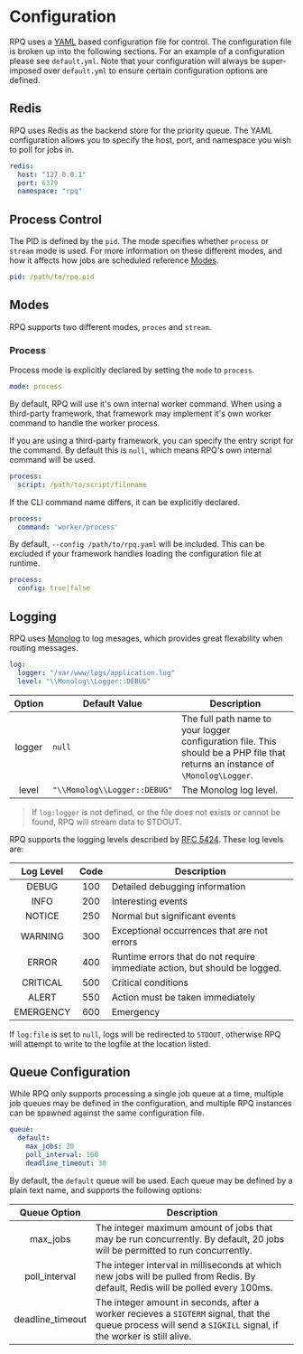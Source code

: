 # Configuration

RPQ uses a [YAML](http://www.yaml.org/) based configuration file for control. The configuration file is broken up into the following sections. For an example of a configuration please see `default.yml`. Note that your configuration will always be super-imposed over `default.yml` to ensure certain configuration options are defined.

## Redis

RPQ uses Redis as the backend store for the priority queue. The YAML configuration allows you to specify the host, port, and namespace you wish to poll for jobs in.

```yaml
redis:
  host: "127.0.0.1"
  port: 6379
  namespace: "rpq"
```

## Process Control

The PID is defined by the `pid`. The mode specifies whether `process` or `stream` mode is used. For more information on these different modes, and how it affects how jobs are scheduled reference [Modes](Modes.md).

```yaml
pid: /path/to/rpq.pid
```

## Modes
RPQ supports two different modes, `proces` and `stream`.

### Process
Process mode is explicitly declared by setting the `mode` to `process`.

```yaml
mode: process
```

By default, RPQ will use it's own internal worker command. When using a third-party framework, that framework may implement it's own worker command to handle the worker process.

If you are using a third-party framework, you can specify the entry script for the command. By default this is `null`, which means RPQ's own internal command will be used.

```yaml
process:
  script: /path/to/script/filename
```

If the CLI command name differs, it can be explicitly declared.
```yaml
process:
  command: 'worker/process'
```

By default, `--config /path/to/rpq.yaml` will be included. This can be excluded if your framework handles loading the configuration file at runtime.

```yaml
process:
  config: true|false
```

## Logging

RPQ uses [Monolog](https://github.com/Seldaek/monolog) to log mesages, which provides great flexability when routing messages.

```yaml
log:
  logger: "/var/www/logs/application.log"
  level: "\\Monolog\\Logger::DEBUG"
```

| Option | Default Value | Description |
|:------:|---------------|-------------|
| logger | `null` | The full path name to your logger configuration file. This should be a PHP file that returns an instance of `\Monolog\Logger`. |
| level | `"\\Monolog\\Logger::DEBUG"` | The Monolog log level. |

> If `log:logger` is not defined, or the file does not exists or cannot be found, RPQ will stream data to STDOUT.

RPQ supports the logging levels described by [RFC 5424](https://tools.ietf.org/html/rfc5424). These log levels are:

| Log Level | Code | Description |
|:---------:|:---:|-------------|
| DEBUG     | 100 | Detailed debugging information |
| INFO      | 200 | Interesting events |
| NOTICE    | 250 | Normal but significant events |
| WARNING   | 300 | Exceptional occurrences that are not errors |
| ERROR     | 400 | Runtime errors that do not require immediate action, but should be logged. |
| CRITICAL  | 500 | Critical conditions |
| ALERT     | 550 | Action must be taken immediately |
| EMERGENCY | 600 | Emergency |

If `log:file` is set to `null`, logs will be redirected to `STDOUT`, otherwise RPQ will attempt to write to the logfile at the location listed.

## Queue Configuration

While RPQ only supports processing a single job queue at a time, multiple job queues may be defined in the configuration, and multiple RPQ instances can be spawned against the same configuration file.

```yaml
queue:
  default:
    max_jobs: 20
    poll_interval: 100
    deadline_timeout: 30
```

By default, the `default` queue will be used. Each queue may be defined by a plain text name, and supports the following options:

| Queue Option | Description |
|:------------:|-------------|
| max_jobs | The integer maximum amount of jobs that may be run concurrently. By default, 20 jobs will be permitted to run concurrently. |
| poll_interval | The integer interval in milliseconds at which new jobs will be pulled from Redis. By default, Redis will be polled every 100ms. |
| deadline_timeout | The integer amount in seconds, after a worker recieves a `SIGTERM` signal, that the queue process will send a `SIGKILL` signal, if the worker is still alive. |